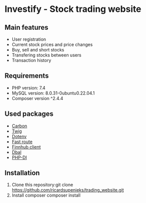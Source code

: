 # Investify - Stock trading website

## Main features
* User registration
* Current stock prices and price changes
* Buy, sell and short stocks
* Transfering stocks between users
* Transaction history

## Requirements
* PHP version: 7.4 
* MySQL version: 8.0.31-0ubuntu0.22.04.1 
* Composer version ^2.4.4

## Used packages
* [Carbon](https://carbon.nesbot.com/)
* [Twig](https://twig.symfony.com/)
* [Dotenv](https://packagist.org/packages/vlucas/phpdotenv)
* [Fast route](https://packagist.org/packages/nikic/fast-route)
* [Finnhub client](https://packagist.org/packages/finnhub/client)
* [Dbal](https://packagist.org/packages/doctrine/dbal)
* [PHP-DI](https://php-di.org/)

## Installation
1. Clone this repository:git clone https://github.com/ricardsupenieks/trading_website.git
2. Install composer composer install

